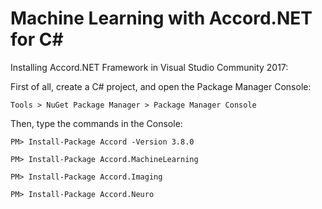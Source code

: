 # Machine Learning with Accord.NET for C#

Installing Accord.NET Framework in Visual Studio Community 2017:

First of all, create a C# project, and open the Package Manager Console:

```
Tools > NuGet Package Manager > Package Manager Console
```

Then, type the commands in the Console:

```
PM> Install-Package Accord -Version 3.8.0
```
```
PM> Install-Package Accord.MachineLearning
```
```
PM> Install-Package Accord.Imaging
```
```
PM> Install-Package Accord.Neuro
```
